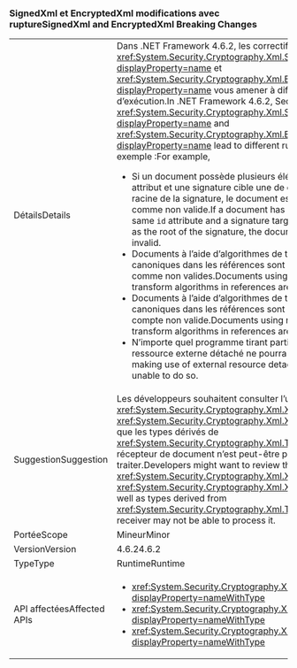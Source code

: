 ### <a name="signedxml-and-encryptedxml-breaking-changes"></a><span data-ttu-id="00197-101">SignedXml et EncryptedXml modifications avec rupture</span><span class="sxs-lookup"><span data-stu-id="00197-101">SignedXml and EncryptedXml Breaking Changes</span></span>

|   |   |
|---|---|
|<span data-ttu-id="00197-102">Détails</span><span class="sxs-lookup"><span data-stu-id="00197-102">Details</span></span>|<span data-ttu-id="00197-103">Dans .NET Framework 4.6.2, les correctifs de sécurité dans <xref:System.Security.Cryptography.Xml.SignedXml?displayProperty=name> et <xref:System.Security.Cryptography.Xml.EncryptedXml?displayProperty=name> vous amener à différents comportements d’exécution.</span><span class="sxs-lookup"><span data-stu-id="00197-103">In .NET Framework 4.6.2, Security fixes in <xref:System.Security.Cryptography.Xml.SignedXml?displayProperty=name> and <xref:System.Security.Cryptography.Xml.EncryptedXml?displayProperty=name> lead to different run-time behaviors.</span></span> <span data-ttu-id="00197-104">Par exemple :</span><span class="sxs-lookup"><span data-stu-id="00197-104">For example,</span></span><ul><li><span data-ttu-id="00197-105">Si un document possède plusieurs éléments portant le même <code>id</code> attribut et une signature cible une de ces éléments comme la racine de la signature, le document est désormais considéré comme non valide.</span><span class="sxs-lookup"><span data-stu-id="00197-105">If a document has multiple elements with the same <code>id</code> attribute and a signature targets one of those elements as the root of the signature, the document will now be considered invalid.</span></span></li><li><span data-ttu-id="00197-106">Documents à l’aide d’algorithmes de transformation XPath non canoniques dans les références sont désormais considérés comme non valides.</span><span class="sxs-lookup"><span data-stu-id="00197-106">Documents using non-canonical XPath transform algorithms in references are now considered invalid.</span></span></li><li><span data-ttu-id="00197-107">Documents à l’aide d’algorithmes de transformation XSLT non canoniques dans les références sont désormais prendre en compte non valide.</span><span class="sxs-lookup"><span data-stu-id="00197-107">Documents using non-canonical XSLT transform algorithms in references are now consider invalid.</span></span></li><li><span data-ttu-id="00197-108">N’importe quel programme tirant parti des signatures de la ressource externe détaché ne pourra pas à le faire.</span><span class="sxs-lookup"><span data-stu-id="00197-108">Any program making use of external resource detached signatures will be unable to do so.</span></span></li></ul>|
|<span data-ttu-id="00197-109">Suggestion</span><span class="sxs-lookup"><span data-stu-id="00197-109">Suggestion</span></span>|<span data-ttu-id="00197-110">Les développeurs souhaitent consulter l’utilisation de <xref:System.Security.Cryptography.Xml.XmlDsigXsltTransform> et <xref:System.Security.Cryptography.Xml.XmlDsigXsltTransform>, ainsi que les types dérivés de <xref:System.Security.Cryptography.Xml.Transform> depuis un récepteur de document n’est peut-être pas en mesure de le traiter.</span><span class="sxs-lookup"><span data-stu-id="00197-110">Developers might want to review the usage of <xref:System.Security.Cryptography.Xml.XmlDsigXsltTransform> and <xref:System.Security.Cryptography.Xml.XmlDsigXsltTransform>, as well as types derived from <xref:System.Security.Cryptography.Xml.Transform> since a document receiver may not be able to process it.</span></span>|
|<span data-ttu-id="00197-111">Portée</span><span class="sxs-lookup"><span data-stu-id="00197-111">Scope</span></span>|<span data-ttu-id="00197-112">Mineur</span><span class="sxs-lookup"><span data-stu-id="00197-112">Minor</span></span>|
|<span data-ttu-id="00197-113">Version</span><span class="sxs-lookup"><span data-stu-id="00197-113">Version</span></span>|<span data-ttu-id="00197-114">4.6.2</span><span class="sxs-lookup"><span data-stu-id="00197-114">4.6.2</span></span>|
|<span data-ttu-id="00197-115">Type</span><span class="sxs-lookup"><span data-stu-id="00197-115">Type</span></span>|<span data-ttu-id="00197-116">Runtime</span><span class="sxs-lookup"><span data-stu-id="00197-116">Runtime</span></span>|
|<span data-ttu-id="00197-117">API affectées</span><span class="sxs-lookup"><span data-stu-id="00197-117">Affected APIs</span></span>|<ul><li><xref:System.Security.Cryptography.Xml.Transform?displayProperty=nameWithType></li><li><xref:System.Security.Cryptography.Xml.XmlDsigXPathTransform?displayProperty=nameWithType></li><li><xref:System.Security.Cryptography.Xml.XmlDsigXsltTransform?displayProperty=nameWithType></li></ul>|

